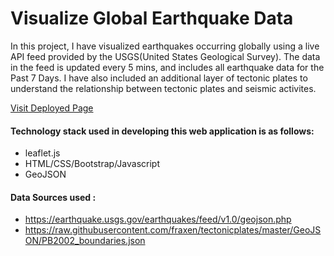 # Visualize Global Earthquake Data

In this project, I have visualized earthquakes occurring globally using a live API feed provided by the USGS(United States Geological Survey). The data in the feed is updated every 5 mins, and includes all earthquake data for the Past 7 Days. I have also included an additional layer of tectonic plates to understand the relationship between tectonic plates and seismic activites.

[Visit Deployed Page](https://faznaimov.github.io/Earthquakes-map/)

#### Technology stack used in developing this web application is as follows:
* leaflet.js
* HTML/CSS/Bootstrap/Javascript
* GeoJSON

#### Data Sources used :
* https://earthquake.usgs.gov/earthquakes/feed/v1.0/geojson.php
* https://raw.githubusercontent.com/fraxen/tectonicplates/master/GeoJSON/PB2002_boundaries.json


